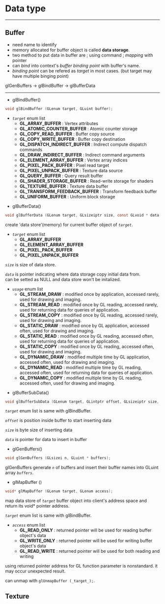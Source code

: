 Data type
================================================================
- - - - - - - - - - - - - - - - - - - - - - - - - - - - - - - - - - - - - - - - - - - - - - - - - - - - - - - - - - - -

## Buffer
- need name to identify
- memory allocated for buffer object is called **data storage**.
- two method to put data in buffer are ; using command ; _mapping_ with pointer
- can _bind_ into context's _buffer binding point_ with buffer's name.
- _binding point_ can be refered as _target_ in most cases. (but target may have multiple binging point)
    
    
glGenBuffers -> glBindBuffer -> glBufferData
    

- - - - - - - - - - - - - - - - - - - - 
<!---------------------------------------------------------------------------------------------------------------->


- glBindBuffer()
~~~ C
void glBindBuffer (GLenum target, GLuint buffer);
~~~

- _`target`_ enum list
  - **GL_ARRAY_BUFFER**			: Vertex attributes
  - **GL_ATOMIC_COUNTER_BUFFER**		: Atomic counter storage
  - **GL_COPY_READ_BUFFER**		: Buffer copy source
  - **GL_COPY_WRITE_BUFFER**		: Buffer copy destination
  - **GL_DISPATCH_INDIRECT_BUFFER**	: Indirect compute dispatch commands
  - **GL_DRAW_INDIRECT_BUFFER**		: Indirect command arguments
  - **GL_ELEMENT_ARRAY_BUFFER**		: Vertex array indices
  - **GL_PIXEL_PACK_BUFFER**		: Pixel read target
  - **GL_PIXEL_UNPACK_BUFFER**		: Texture data source
  - **GL_QUERY_BUFFER**			: Query result buffer
  - **GL_SHADER_STORAGE_BUFFER**		: Read-write storage for shaders
  - **GL_TEXTURE_BUFFER**			: Texture data buffer
  - **GL_TRANSFORM_FEEDBACK_BUFFER**	: Transform feedback buffer
  - **GL_UNIFORM_BUFFER**			: Uniform block storage


<!---------------------------------------------------------------------------------------------------------------->


- glBufferData()
~~~ C
void glBufferData (GLenum target, GLsizeiptr size, const GLvoid * data, GLenum usage);
~~~

create 'data store'(memory) for current buffer object of _`target`_.

- _`target`_ enum list
  - **GL_ARRAY_BUFFER**
  - **GL_ELEMENT_ARRAY_BUFFER**
  - **GL_PIXEL_PACK_BUFFER**
  - **GL_PIXEL_UNPACK_BUFFER**
    
_`size`_ is size of data store.    
    
_`data`_ is pointer indicating where data storage copy initial data from.    
 can be setted as NULL and data store won't be initalized.    
    
- _`usage`_ enum list
  - **GL_STREAM_DRAW**  	: modified once by application, accessed rarely, used for drawing and imaging.
  - **GL_STREAM_READ**  	: modified once by GL reading, accessed rarely, used for returning data for queries of application.
  - **GL_STREAM_COPY**  	: modified once by GL reading, accessed rarely, used for drawing and imaging.
  - **GL_STATIC_DRAW**  	: modified once by GL application, accessed often, used for drawing and imaging.
  - **GL_STATIC_READ**    	: modified once by GL reading, accessed often, used for returning data for queries of application.
  - **GL_STATIC_COPY**  	: modified once by GL reading, accessed often, used for drawing and imaging.
  - **GL_DYNAMIC_DRAW**  : modified multiple time by GL application, accessed often, used for drawing and imaging.
  - **GL_DYNAMIC_READ**  	: modified multiple time by GL reading, accessed often, used for returning data for queries of application.
  - **GL_DYNAMIC_COPY**  	: modified multiple time by GL reading, accessed often, used for drawing and imaging.


<!---------------------------------------------------------------------------------------------------------------->


- glBufferSubData()
~~~ C
void glBufferSubData (GLenum target, GLintptr offset, GLsizeiptr size, const GLvoid * data);
~~~

_`target`_ enum list is same with glBindBuffer.
    
_`offset`_ is position inside buffer to start inserting data
    
_`size`_ is byte size of inserting data
    
_`data`_ is pointer for data to insert in buffer


<!---------------------------------------------------------------------------------------------------------------->


- glGenBuffers()
~~~ C
void glGenBuffers (GLsizei n, GLuint * buffers);
~~~
glGenBuffers generate _`n`_ of buffers and insert their buffer names into GLuint array _`buffers`_.
<!--
_`n`_ is number of buffer object names to be generated.    
_`buffers`_ is array of GLuint buffer names will be allocated
-->


<!---------------------------------------------------------------------------------------------------------------->


- glMapBuffer ()
~~~ C
void* glMapBuffer (GLenum target, GLenum access);
~~~

map data store of _`target`_ buffer object into client's address space and return its void* pointer address.
    
_`target`_ enum list is same with glBindBuffer.
    
- _`access`_ enum list
  - **GL_READ_ONLY**	: returned pointer will be used for reading buffer object's data
  - **GL_WRITE_ONLY**	: returned pointer will be used for writing buffer object's data
  - **GL_READ_WRITE**	: returned pointer will be used for both reading and writing

using returned pointer address for GL function parameter is nonstandard. it may occur unexpected result.
    
can unmap with `glUnmapBuffer (_target_);`.


<!---------------------------------------------------------------------------------------------------------------->


<!--
~~~ C
void glCreateBuffers (GLsizei n, GLuint * buffers);
~~~
-->

## Texture